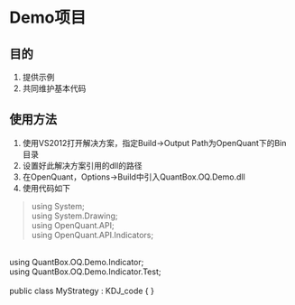 # Demo项目

## 目的
1. 提供示例
2. 共同维护基本代码

## 使用方法
1. 使用VS2012打开解决方案，指定Build->Output Path为OpenQuant下的Bin目录
2. 设置好此解决方案引用的dll的路径
3. 在OpenQuant，Options->Build中引入QuantBox.OQ.Demo.dll
4. 使用代码如下
> using System;<br/>
using System.Drawing;<br/>
using OpenQuant.API;<br/>
using OpenQuant.API.Indicators;<br/>
<br/>
using QuantBox.OQ.Demo.Indicator;<br/>
using QuantBox.OQ.Demo.Indicator.Test;<br/>
<br/>
public class MyStrategy : KDJ_code
{
}
